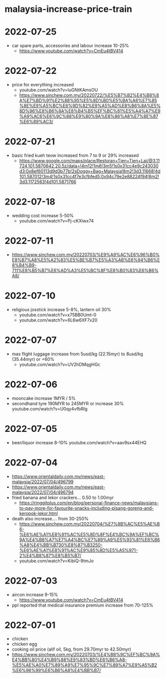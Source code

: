 # malaysia-increase-price-train



# 2022-07-25
* car spare parts, accessories and labour increase 10-25%
  * https://www.youtube.com/watch?v=CmEu4tBV414

# 2022-07-22
* price for everything increased
  * youtube.com/watch?v=IuGNtKAmsOU
  * https://www.sinchew.com.my/20220722/%E5%B7%B2%E4%B8%8A%E7%BD%91%E2%88%95%E5%8D%B0%E5%BA%A6%E7%85%8E%E9%A5%BC%E6%9D%82%E9%A5%AD%E8%B6%8A%E5%8D%96%E8%B6%8A%E8%B4%B5%EF%BC%81%E5%A4%A7%E9%A9%AC6%E6%9C%88%E9%80%9A%E8%86%A8%E7%8E%87%E6%89%AC3/

# 2022-07-21
* basic fried kueh teow increased from 7 to 9 or 29% increased
  * https://www.google.com/maps/place/Restoran+Tien+Tien+Lai/@3.11724,101.5870642,20.5z/data=!4m12!1m6!3m5!1s0x31cc4e9c243030d3:0x8ef60113d9d3b77b!2sDoggy+Bag+Malaysia!8m2!3d3.11668!4d101.587012!3m4!1s0x31cc4f7e3cfbfed5:0x94c79e2e88224f94!8m2!3d3.1172563!4d101.5871766

# 2022-07-18
* wedding cost increase 5-50%
  * youtube.com/watch?v=Pj-cKXiwx74

# 2022-07-11
* https://www.sinchew.com.my/20220703/%E9%A9%AC%E6%96%B0%E8%B7%A8%E5%A2%83%E5%BE%B7%E5%A3%AB%E6%94%B6%E8%B4%B9-711%E8%B5%B7%E6%AD%A3%E5%BC%8F%E8%B0%83%E6%B6%A8/

# 2022-07-10
* religious josstick increase 5-8%, lantern oil 30%
  * youtube.com/watch?v=x75BB0Umt-0
  * youtube.com/watch?v=6L6w6XF7x20


# 2022-07-07
* mas flight luggage increase from 5usd/kg (22.15myr) to 8usd/kg (35.44myr) or +60%
  * youtube.com/watch?v=UV2hDMqgHGc


# 2022-07-06
* mooncake increase 1MYR / 5%
* secondhand tyre 190MYR to 245MYR or increase 30%
  youtube.com/watch?v=U0qy4vfbRIg


# 2022-07-05
* beer/liquor increase 8-10%  youtube.com/watch?v=aav9sx44EHQ


# 2022-07-04
* https://www.orientaldaily.com.my/news/east-malaysia/2022/07/04/496799
* https://www.orientaldaily.com.my/news/east-malaysia/2022/07/04/496794
* fried banana and lekor crackers... 0.50 to 1.00myr 
  *  https://ringgitplus.com/en/blog/personal-finance-news/malaysians-to-pay-more-for-favourite-snacks-including-pisang-goreng-and-keropok-lekor.html
* death also increase.... from 30-250%
  * https://www.sinchew.com.my/20220704/%E7%8B%AC%E5%AE%B6-%E6%AE%A1%E8%91%AC%E5%8D%8F%E4%BC%9A%EF%BC%9A%E4%B8%A7%E7%A4%BC%E7%89%A9%E5%93%81%E6%B6%A8%E4%BB%B730%E8%87%B3250-%E6%AE%A1%E8%91%AC%E9%85%8D%E5%A5%971-2%E4%B8%87%E8%B5%B7/
  * youtube.com/watch?v=KibiQ-9tmJo

# 2022-07-03
* aircon increase 9-15%
  * https://www.youtube.com/watch?v=CmEu4tBV414
* ppl reported that medical insurance premium increase from 70-125%

# 2022-07-01
* chicken
* chicken egg
* cooking oil price (alif oil, 5kg, from 29.70myr to 42.50myr)
* https://www.sinchew.com.my/20220703/%E4%B8%9C%EF%BC%9A%E4%BB%80%E4%B9%88%E9%83%BD%E6%B6%A8-%E5%AE%A0%E7%89%A9%E7%95%9C%E7%89%A7%E9%A5%B2%E6%96%99%E6%B6%A8%E4%BB%B7/

